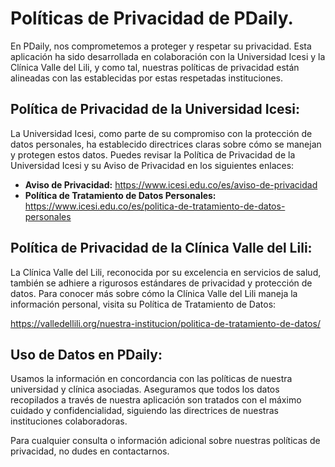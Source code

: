 # Políticas de Privacidad de PDaily.

En PDaily, nos comprometemos a proteger y respetar su privacidad. Esta aplicación ha sido desarrollada en colaboración con la Universidad Icesi y la Clínica Valle del Lili, y como tal, nuestras políticas de privacidad están alineadas con las establecidas por estas respetadas instituciones.

## Política de Privacidad de la Universidad Icesi:
La Universidad Icesi, como parte de su compromiso con la protección de datos personales, ha establecido directrices claras sobre cómo se manejan y protegen estos datos. Puedes revisar la Política de Privacidad de la Universidad Icesi y su Aviso de Privacidad en los siguientes enlaces:

- **Aviso de Privacidad:** https://www.icesi.edu.co/es/aviso-de-privacidad
- **Política de Tratamiento de Datos Personales:** https://www.icesi.edu.co/es/politica-de-tratamiento-de-datos-personales

## Política de Privacidad de la Clínica Valle del Lili:
La Clínica Valle del Lili, reconocida por su excelencia en servicios de salud, también se adhiere a rigurosos estándares de privacidad y protección de datos. Para conocer más sobre cómo la Clínica Valle del Lili maneja la información personal, visita su Política de Tratamiento de Datos:

https://valledellili.org/nuestra-institucion/politica-de-tratamiento-de-datos/

## Uso de Datos en PDaily:

Usamos la información en concordancia con las políticas de nuestra universidad y clínica asociadas. Aseguramos que todos los datos recopilados a través de nuestra aplicación son tratados con el máximo cuidado y confidencialidad, siguiendo las directrices de nuestras instituciones colaboradoras.

Para cualquier consulta o información adicional sobre nuestras políticas de privacidad, no dudes en contactarnos.
